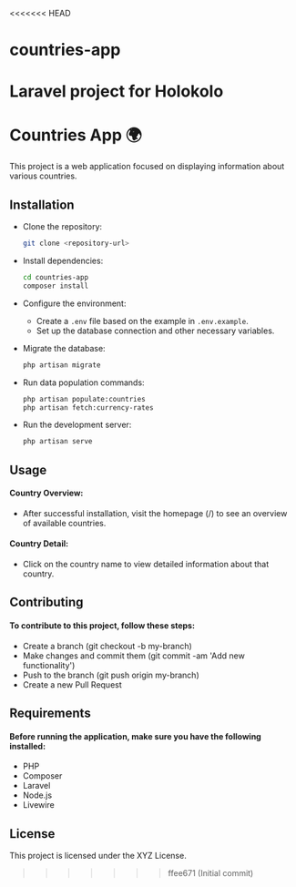 <<<<<<< HEAD
# countries-app
Laravel project for Holokolo
=======
# Countries App 🌍

This project is a web application focused on displaying information about various countries.

## Installation
* Clone the repository:  
    ```bash
    git clone <repository-url>
    ```
* Install dependencies:  
    ```bash
    cd countries-app
    composer install
    ```
* Configure the environment:
    * Create a `.env` file based on the example in `.env.example`.
    * Set up the database connection and other necessary variables.

* Migrate the database:  
    ```bash
    php artisan migrate
    ```
* Run data population commands:  
    ```bash
    php artisan populate:countries
    php artisan fetch:currency-rates
    ```
* Run the development server:  
    ```bash
    php artisan serve
    ```

## Usage
#### Country Overview: 
* After successful installation, visit the homepage (/) to see an overview of available countries.
#### ️Country Detail: 
* Click on the country name to view detailed information about that country.

## Contributing
#### To contribute to this project, follow these steps:
* Create a branch (git checkout -b my-branch)
* Make changes and commit them (git commit -am 'Add new functionality')
* Push to the branch (git push origin my-branch)
* Create a new Pull Request

## Requirements
#### Before running the application, make sure you have the following installed:
* PHP
* Composer
* Laravel
* Node.js
* Livewire

## License
This project is licensed under the XYZ License.
>>>>>>> ffee671 (Initial commit)
